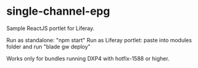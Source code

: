 # single-channel-epg

Sample ReactJS portlet for Liferay.

Run as standalone: "npm start"
Run as Liferay portlet: paste into modules folder and run "blade gw deploy"

Works only for bundles running DXP4 with hotfix-1588 or higher.
